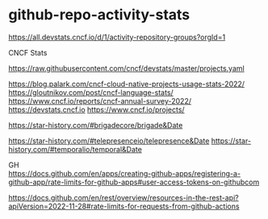 # github-repo-activity-stats

https://all.devstats.cncf.io/d/1/activity-repository-groups?orgId=1


CNCF Stats

https://raw.githubusercontent.com/cncf/devstats/master/projects.yaml

https://blog.palark.com/cncf-cloud-native-projects-usage-stats-2022/
https://gloutnikov.com/post/cncf-language-stats/
https://www.cncf.io/reports/cncf-annual-survey-2022/
https://devstats.cncf.io
https://www.cncf.io/projects/

https://star-history.com/#brigadecore/brigade&Date

https://star-history.com/#telepresenceio/telepresence&Date
https://star-history.com/#temporalio/temporal&Date

GH  
https://docs.github.com/en/apps/creating-github-apps/registering-a-github-app/rate-limits-for-github-apps#user-access-tokens-on-githubcom

https://docs.github.com/en/rest/overview/resources-in-the-rest-api?apiVersion=2022-11-28#rate-limits-for-requests-from-github-actions
